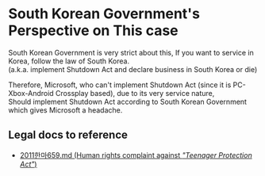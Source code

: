 # South Korean Government's Perspective on This case

South Korean Government is very strict about this, If you want to service in Korea, follow the law of South Korea.  
(a.k.a. implement Shutdown Act and declare business in South Korea or die)  

Therefore, Microsoft, who can't implement Shutdown Act (since it is PC-Xbox-Android Crossplay based), due to its very service nature,  
Should implement Shutdown Act according to South Korean Government which gives Microsoft a headache.

## Legal docs to reference
* [2011한마659.md (Human rights complaint against *"Teenager Protection Act"*)](../../legal/2011한마659.md)  
